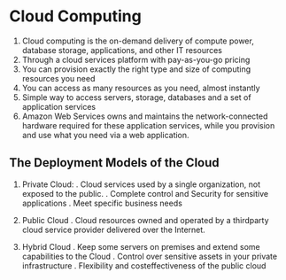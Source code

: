 # Cloud Computing

1. Cloud computing is the on-demand delivery of compute power, database storage,
applications, and other IT resources
2. Through a cloud services platform with pay-as-you-go pricing
3. You can provision exactly the right type and size of computing resources you need
4. You can access as many resources as you need, almost instantly
5. Simple way to access servers, storage, databases and a set of application services
6. Amazon Web Services owns and maintains the network-connected hardware
required for these application services, while you provision and use what you need
via a web application.

## The Deployment Models of the Cloud

  1. Private Cloud:
    . Cloud services used by a single organization, not exposed to the public.
    . Complete control and Security for sensitive applications
    . Meet specific business needs
    
  2. Public Cloud
    . Cloud resources owned and operated by a thirdparty cloud service provider delivered over the Internet.
    
  3. Hybrid Cloud
    . Keep some servers on premises and extend some capabilities to the Cloud
    . Control over sensitive assets in your private infrastructure
    . Flexibility and costeffectiveness of the public cloud
